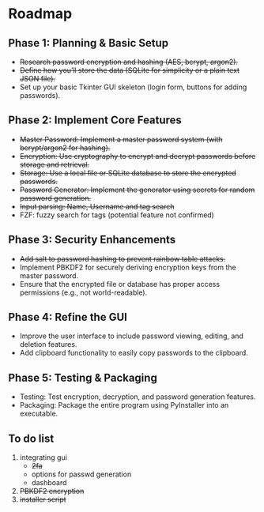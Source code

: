 # Roadmap

## Phase 1: Planning & Basic Setup

- ~~Research password encryption and hashing (AES, bcrypt, argon2).~~
- ~~Define how you’ll store the data (SQLite for simplicity or a plain text JSON file).~~
- Set up your basic Tkinter GUI skeleton (login form, buttons for adding passwords).

## Phase 2: Implement Core Features

- ~~Master Password: Implement a master password system (with bcrypt/argon2 for hashing).~~
- ~~Encryption: Use cryptography to encrypt and decrypt passwords before storage and retrieval.~~
- ~~Storage: Use a local file or SQLite database to store the encrypted passwords.~~
- ~~Password Generator: Implement the generator using secrets for random password generation.~~
- ~~Input parsing: Name, Username and tag search~~
- FZF: fuzzy search for tags (potential feature not confirmed)

## Phase 3: Security Enhancements

- ~~Add salt to password hashing to prevent rainbow table attacks.~~
- Implement PBKDF2 for securely deriving encryption keys from the master password.
- Ensure that the encrypted file or database has proper access permissions (e.g., not world-readable).

## Phase 4: Refine the GUI

- Improve the user interface to include password viewing, editing, and deletion features.
- Add clipboard functionality to easily copy passwords to the clipboard.

## Phase 5: Testing & Packaging

- Testing: Test encryption, decryption, and password generation features.
- Packaging: Package the entire program using PyInstaller into an executable.

## To do list
1. integrating gui
    - ~~2fa~~
    - options for passwd generation
    - dashboard
2. ~~PBKDF2 encryption~~
3. ~~installer script~~
